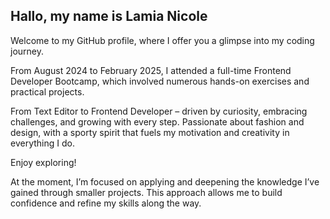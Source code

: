 ## Hallo, my name is Lamia Nicole

Welcome to my GitHub profile, where I offer you a glimpse into my coding journey.

From August 2024 to February 2025, I attended a full-time Frontend Developer Bootcamp, which involved numerous hands-on exercises and practical projects.

From Text Editor to Frontend Developer – driven by curiosity, embracing challenges, and growing with every step. Passionate about fashion and design, with a sporty spirit that fuels my motivation and creativity in everything I do.

Enjoy exploring!


At the moment, I’m focused on applying and deepening the knowledge I’ve gained through smaller projects. This approach allows me to build confidence and refine my skills along the way.

<!--
**lamianicole/lamianicole** is a ✨ _special_ ✨ repository because its `README.md` (this file) appears on your GitHub profile.

Here are some ideas to get you started:

- 🔭 I’m currently working on ...
- 🌱 I’m currently learning ...
- 👯 I’m looking to collaborate on ...
- 🤔 I’m looking for help with ...
- 💬 Ask me about ...
- 📫 How to reach me: ...
- 😄 Pronouns: ...
- ⚡ Fun fact: ...
-->
